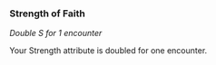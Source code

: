 ### Strength of Faith

_Double S for 1 encounter_

Your Strength attribute is doubled for one encounter.